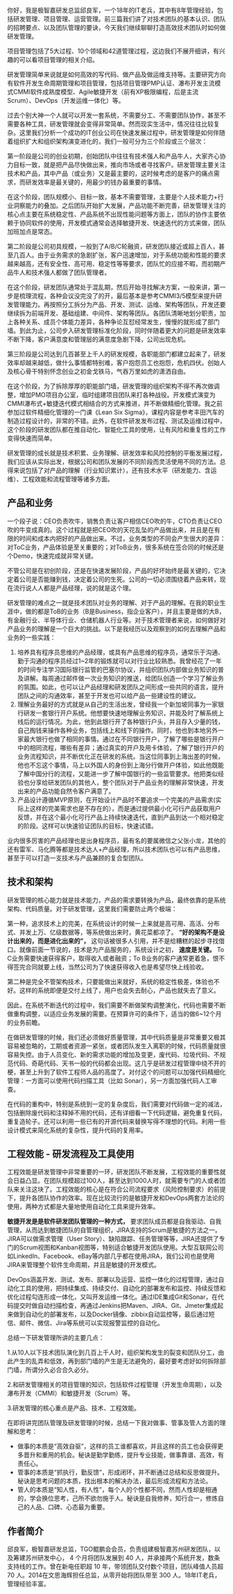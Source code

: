 你好，我是极智嘉研发总监邱良军，一个18年的IT老兵，其中有8年管理经验，包括研发管理、项目管理、运营管理。前三篇我们讲了对技术团队的基本认识、团队的招聘要点、以及团队管理的要诀，今天我们继续聊聊打造高效技术团队时如何做研发管理。

项目管理包括了5大过程、10个领域和42道管理过程，这边我们不展开细讲，有兴趣的可以看项目管理的相关介绍。

研发管理简单来说就是如何高效的写代码、做产品及做运维支持等。主要研究方向有软件开发生命周期管理和项目管理，包括项目管理PMP认证、瀑布开发主流模式CMMI软件成熟度模型、Agile敏捷开发（前有XP极限编程，后是主流Scrum）、DevOps（开发运维一体化）等。

过去个别大神一个人就可以开发一套系统，不需要分工、不需要团队协作，甚至不需要各种工具，研发管理就会变得非常简单。然而现实生活中，情况往往比较复杂。这里我们分析一个成功的IT创业公司在快速发展过程中，研发管理是如何伴随着组织扩大和组织架构演变进化的，我们一般可分为三个阶段或三个层次：

第一阶段是公司的创业初期，创始团队中往往有技术强人和产品牛人，大家齐心协力目标一致，就是把产品尽快做出来，推向市场或者寻找客户。研发管理主要关注技术和产品，其中产品（或业务）又是最主要的，这时候考虑的是客户的痛点需求，而研发效率是最关键的，用最少的钱办最重要的事情。

在这个阶段，团队规模小、目标一致，基本不需要管理，主要是个人技术能力+行业洞察能力的叠加。之后团队开始扩大发展，产品功能不断完善，研发管理关注的核心点主要在系统稳定性、产品系统不出现性能问题等方面上，团队的协作主要依赖于协同软件的使用，开发模式通常会选择敏捷开发、快速迭代的方式来做，团队加班加点是常态。

第二阶段是公司初具规模，一般到了A/B/C轮融资，研发团队接近或超上百人，甚至几百人。由于业务需求的急剧扩张，客户迅速增加，对于系统功能和性能的要求越来越高，还有安全性、高可用、稳定性等等要求，团队忙的应接不暇，而初期产品牛人和技术强人都做了团队管理者。

在这个阶段，研发团队通常处于混乱期，然后开始寻找解决方案，一般来讲，第一步是梳理流程，各种会议没完没了的开，最后基本是参考CMMI3/5模型来提升研发管理能力。再按照分工拆分为产品、开发、测试、运维、架构等团队，开发还要继续拆为前端开发、基础组建、中间件、架构等团队。各团队清晰地划分职责，加上各种关系、成员个体能力差异，各种争论互怼经常发生，慢慢的就形成了部门墙。到此为止，公司步入研发管理标准化阶段，同时伴随着更大的问题是研发效率不断下降，客户满意度和管理层的满意度急剧下降，公司出现危机。

第三阶段是公司达到几百甚至上千人的研发规模，各职能部门都建立起来了，研发效率却越来越低，做什么事情都特别难，客户抱怨员工也抱怨，危机四伏。创始人及核心骨干特别怀念创业之初金戈铁马，气吞万里如虎的潇洒自由。

在这个阶段，为了拆除厚厚的职能部门墙，研发管理的组织架构不得不再次做调整，增加PMO项目办公室，临时组建项目团队来打各种战役。开发模式演变为CMMI瀑布式+敏捷迭代模式相结合的方式来推进，并不断做精细化管理。我之前参加过软件精细化管理的一门课《Lean Six Sigma》，课程内容是参考丰田汽车的制造过程设计的，非常的不错。此外，在软件研发发布过程、测试及运维过程中，这个阶段的研发团队都在推自动化、智能化工具的使用，让有风险和重复性的工作变得快速而简单。

研发管理的成长就是技术积累、业务理解、研发效率和风险控制的平衡发展过程，我们应该从实际出发，根据公司和团队发展的不同阶段而灵活使用不同的方法。总得来说包括了对产品的理解（行业知识累计），还有技术水平（研发能力、含运维）、工程效能和流程管理等诸多方面。

## 产品和业务

一个段子说：CEO负责吹牛，销售负责让客户相信CEO吹的牛，CTO负责让CEO吹的牛变成真的。这个过程就是把CEO吹的天花乱坠的产品做出来，并且是在有限的时间和成本内把好的产品做出来。不过，业务类型的不同会产生很大的差异：对ToC业务，产品体验是至关重要的；对ToB业务，很多系统在签合同的时候还是个Demo，快速完成就非常关键。

不管公司是在初创阶段，还是在快速发展阶段，产品的好坏始终是最关键的，它决定着公司是否能赚到钱，决定着公司的生死。公司的一切必须围绕着产品来转，现在流行说人人都是产品经理，说的就是这个理。

研发管理的难点之一就是技术团队对业务的理解、对于产品的理解。在我的职业生涯中，做的都是ToB的业务（B是Business，指企业客户），并且主要是做的大B，有金融行业、半导体行业、仓储机器人行业等。对于技术管理者来说，如何做好对产品业务的理解是一个巨大的挑战。以下是我经历以及观察到的如何去理解产品和业务的一些实践：

1. 培养具有程序员思维的产品经理，或具有产品思维的程序员，通常乐于沟通、勤于沟通的程序员经过1~2年的锻炼就可以对行业比较熟悉。我曾经花了一年的时间专注学习国际银行监管的巴塞尔协议，并组织团队内部做业务知识的普及讲解。每周通过邮件做一次业务知识的推送，给团队创造一个学习了解业务的氛围。如此，也可以让产品经理和研发团队之间形成一些共同的语言，提升团队之间的沟通效率，甚至于开发也可以给产品一些建设性的建议。
2. 理解业务最好的方式就是从自己的生活出发，曾经我一个新加坡同事为一家银行研发一套银行开户系统。他想要快速地理解业务知识，并能及时了解系统上线后的运行情况。为此，他到此银行开了各种银行户头，并且存入少量的钱，自己掏钱来操作各种业务，包括线上和线下的操作。同时，他也到本地另外一家最大银行也做了相同的事情。通过在不同银行开户，了解了哪些是银行开户中的相同流程，哪些有差异；通过真实的开户及用卡体验，了解了银行开户的业务流程知识，并不断优化正在研发的系统。当这位同事到上海出差的时候，他也不忘这个事情，马上以外国人的身份到上海分行做开户体验，如此他既能了解中国分行的流程，又能进一步了解中国银行的一些监管要求。他把类似经验也分享给研发团队的其他人，整个团队对于产品业务的理解非常快速，开发出来的产品功能自然令客户满意了。
3. 产品设计遵循MVP原则，在开始设计产品时不要追求一个完美的产品需求(实际上这样的完美需求也是不存在的），而是通过提供最小化可行产品获取用户反馈，并在这个最小化可行产品上持续快速迭代，直到产品到达一个相对稳定的阶段。这样可以快速验证团队的目标，快速试错。

业内很多厉害的产品经理也是出身程序员，最有名的要属微信之父张小龙，其他的还有雷军、马化腾等都是技术达人+产品经理，所以技术团队也可以有产品思维，甚至于可以打造一支技术与产品兼顾的复合型团队。

## 技术和架构

研发管理的核心能力就是技术能力，产品的需求要转换为产品，最终依靠的是系统架构、代码质量。对于研发管理，这里我们需要防止两个极端：

第一种，追求技术上的完美，在系统设计的时候一上来就是高可用、高活、分布式、并发上万、亿级数据等，等系统做出来时，黄花菜都凉了。 **“好的架构不是设计出来的，而是进化出来的”，** 这句话被很多人引用，并不是给糟糕的起步寻找借口。就像前面一节说的，技术是为产品服务的，系统设计之初， **速度是关键。** To C业务需要快速获得客户，取得收入或者融资；To B业务的客户通常更着急，恨不得签完合同就要上线，当然公司为了快速获得收入也是希望尽快上线验收。

第二种是完全不管架构技术，只要能做出来就好，系统的稳定性极差，体验也不好。这样的系统即便是交付上线了，用户也会失去耐心，产品也就失去了意义。

因此，在系统不断迭代的过程中，我们需要不断做架构调整演化，代码也需要不断做重构调整，以适应业务发展的需要。在预算许可的条件下，适当的做6~12个月的业务前瞻。

在做研发管理的时候，我们还必须做好质量管理，其中代码质量是非常重要又极其容易被忽略的，工期或者资源一紧张，或者团队发生入离职的时候，代码质量就很容易失控。由于人员变化、新的需求功能的增加及变更，废代码、垃圾代码、不规范代码、奇葩代码、天书一般的代码都会出现。这几乎是研发过程管理中绕不开的梗，甚至上升到了软件工程师人品的高度了。对付这个的问题可以加强代码精细化管理：一方面可以使用代码扫描工具（比如 Sonar），另一方面加强代码人工审查。

在代码的重构中，特别是系统到一定的复杂度后，我们需要对代码做一定的减法，包括删除废代码和注释掉不用的代码，还有详细看一下代码逻辑，避免重复代码，重复造轮子。还可以利用一些已有的开源代码来替换写得不理想的代码。利用一些设计模式来简化系统的复杂性，提升代码的复用率。

## 工程效能 \- 研发流程及工具使用

工程效能是研发管理中非常重要的一环，研发团队不断发展，工程效能的重要性就会日益凸显。在团队规模超过100人，甚至达到1000人时，就需要专门的人或者团队来关注这块了。工程效能的核心是在符合公司流程要求（风险控制要求）的前提下，提升各团队协作的效率。现在比较流行的是敏捷开发和DevOps两套方法论的使用，两种方式都是大量地使用自动化工具来提升效率。

**敏捷开发是是软件研发团队管理的一种方式，** 要求团队成员都是自我驱动、自我管理，从而达到敏捷团队的自管理组织，JIRA支持的Scrum是敏捷的方法之一。JIRA可以做需求管理（User Story）、缺陷跟踪、任务管理等等，JIRA还提供了专门的Scrum视图和Kanban视图等，特别适合敏捷开发团队使用。大型互联网公司如LinkedIn、Facebook、eBay等内部几乎都在使用JIRA，我们公司也是使用JIRA来管理整个软件生命周期，并且是敏捷的开发模式。

DevOps涵盖开发、测试、发布、部署以及运营、监控一体化的过程管理，通过自动化工具的使用，把持续集成、持续交付、自动化的部署发布和监控、持续反馈和优化过程勾连形成一体化，又叫开发运维一体化。通过IDE集成Git和Sonar，在代码提交时做自动扫描检查，再通过Jenkins把Maven、JIRA、Git、Jmeter集成起来做到自动化的部署发布，以及Docker镜像、zibbix自动监控等，最后通过短信、邮件、微信、Jira等系统可以实现报警监控的自动化。

总结一下研发管理所讲的主要几点：

1.从10人以下技术团队演化到几百上千人时，组织架构发生的裂变和团队分工，由此产生的乱弄和低效，再到部门墙的产生是无法避免的，最好要考虑好如何拆除部门墙，所谓分久必合合久必分。

2.和研发管理相关的项目管理的知识，包括软件过程管理（开发生命周期），以及瀑布开发（CMMI）和敏捷开发（Scrum）等。

3.研发管理的核心重点是产品、技术、工程效能。

在即将讲完团队管理及研发管理的时候，总结一下我对做事、管事及管人方面的理解和思考：

- 做事的本质是“高效自驱”，这样的员工谁都喜欢，并且这样的员工也会获得更多晋升和重用的机会。秘诀是勤学勤练，提升专业技能，做事靠谱、高效，有责任心。
- 管事的本质是“抓执行，勤反馈”，形成闭环，并不断通过总结和反思做提升。秘诀是思考问题的本质，找出根本的解决办法，最后形成流程和方法论。
- 管人的本质是“知人性，有人性”，每个人的个性都不同，然而人性却是相通的，学会换位思考，己所不欲勿施于人。秘诀是自我修养，知行合一，修炼自己的人品、口碑、心态最为重要。

## 作者简介

邱良军，极智嘉研发总监，TGO鲲鹏会会员，负责组建极智嘉苏州研发团队，以及筹建苏州研发中心， 4 个月将团队发展到 40 人，并承接两个系统开发，数条支持线的工作。曾在新电任职超 10 年，带领团队交付数个项目，团队峰值人员超 70 人。2014在文思海辉担任总监，从零开始将团队带至 300 人。18年IT老兵，管理经验丰富。